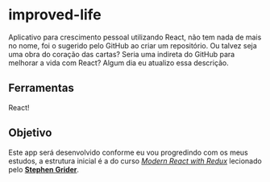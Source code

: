 # improved-life
Aplicativo para crescimento pessoal utilizando React, não tem nada de mais no nome, foi o sugerido pelo GitHub ao criar um repositório. Ou talvez seja uma obra do coração das cartas? Seria uma indireta do GitHub para melhorar a vida com React? Algum dia eu atualizo essa descrição.

## Ferramentas
React!

## Objetivo
Este app será desenvolvido conforme eu vou progredindo com os meus estudos, a estrutura inicial é a do curso _[Modern React with Redux](https://www.udemy.com/react-redux/)_ lecionado pelo **[Stephen Grider](https://github.com/StephenGrider)**.
